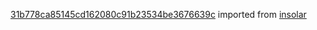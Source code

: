 [31b778ca85145cd162080c91b23534be3676639c](https://github.com/insolar/insolar/commit/31b778ca85145cd162080c91b23534be3676639c) imported from [insolar](https://github.com/insolar/insolar)
